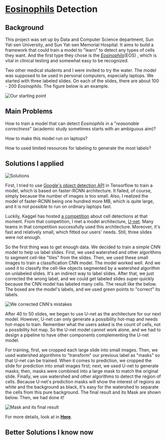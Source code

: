 # [Eosinophils](https://en.wikipedia.org/wiki/Eosinophil) Detection

## Background

This project was set up by Data and Computer Science department, Sun Yat-sen University, and Sun Yat-sen Memorial Hospital. It aims to build a framework that could train a model to "learn" to detect any types of cells they want. And the first type they chose is the [_Eosinophils_](https://en.wikipedia.org/wiki/Eosinophil)(EOS) , which is vital in clinical testing and somewhat easy to be recognized.


Two other medical students and I were invited to try the water. The model was supposed to be used in personal computers, especially laptops. We started with three labeled slides. On each of the slides, there are about 100 - 200 _Eosinophils_. The figure below is an example.

![Our starting point](https://drive.google.com/uc?id=1J51vxy0B5uJzOhMlsfiWlqQyG0ykbsJB "Our starting point")

## Main Problems

How to train a model that can detect _Eosinophils_ in a "_reasonable correctness_" (academic study sometimes starts with an ambiguous aim)?

How to make this model run on laptops?

How to used limited resources for labeling to generate the most labels?

## Solutions I applied


![Solutions](https://drive.google.com/uc?id=1OjxGTg4-Ja8LpGvlWH40YsiZiphKg9WH "Solutions I applied")

First, I tried to use [Google's object detection API](https://github.com/tensorflow/models/tree/master/research/object_detection) in Tensorflow to train a model, which is based on faster-RCNN architecture. It failed, of course, simply because the number of images is too small. Also, I realized the model of faster-RCNN being one hundred more MB, which is quite large, and it is not possible to run on ordinary laptops fast. 

Luckily, Kaggel has hosted [a competition](https://www.kaggle.com/c/data-science-bowl-2018) about cell detections at that moment. From that competition, I met a model architecture, [U-net](https://en.wikipedia.org/wiki/U-Net). Many teams in that competition successfully used this architecture. Moreover, it's fast and relatively small, which fitted our users' needs. Still, three slides were not enough.

So the first thing was to get enough data. We decided to train a simple CNN model to help us label slides. First, we used watershed and other algorithms to segment cell-like "tiles" from the slides. Then, we used these small images to train a classification CNN model. The model worked well. And we used it to classify the cell-like objects segmented by a watershed algorithm on unlabeled slides. It's an indirect way to label slides. After that, we just corrected the wrong label, and we could get labeled slides super quickly because the CNN model has labeled many cells. The result like the below. The boxed are the model's labels, and we used green points to "correct" its labels.

![We corrected CNN's mistakes](https://drive.google.com/uc?id=188V0uw_eD-3sx6Y603XivMUstowt6w9b "We corrected CNN's mistakes")

After 40 to 50 slides, we began to use U-net as the architecture for our next model. However, U-net can only generate a possibility hot-map and needs hot-maps to train. Remember what the users asked is the count of cells, not a possibility hot map. So the U-net model cannot work alone, and we had to design a pipeline to have other components complementing the U-net model.

For training, first, we cropped each large slide into small images. Then, we used watershed algorithms to "transform" our previous label as "masks" so that U-net can be trained. When it comes to prediction, we cropped the slide for prediction into small images first; next, we used U-net to generate masks; then, masks were combined into a large mask to match the original slide. Finally, we use watershed and other algorithms to detect the region of cells. Because U-net's prediction masks will show the interest of regions as white and the background as black, it's easy for the watershed to separate the cells from this pure background. The final result and its Mask are shown below. Then, we had done it!

![Mask and its final result](https://drive.google.com/uc?id=1mFYZz77HTRM0LGBbKYvzPms9HwSTUbux)

For more details, look at in [**Here**](https://github.com/Moo-YewTsing/EOS-Detection).

## Better Solutions I know now

